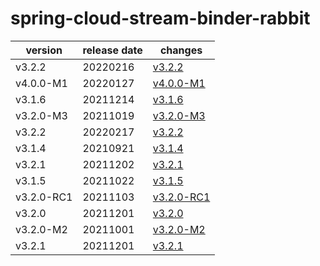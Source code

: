 # spring-cloud-stream-binder-rabbit	


|version|release date|changes|
|---|---|---|
|v3.2.2|20220216|[v3.2.2](./v3.2.2-20220216.md)|
|v4.0.0-M1|20220127|[v4.0.0-M1](./v4.0.0-M1-20220127.md)|
|v3.1.6|20211214|[v3.1.6](./v3.1.6-20211214.md)|
|v3.2.0-M3|20211019|[v3.2.0-M3](./v3.2.0-M3-20211019.md)|
|v3.2.2|20220217|[v3.2.2](./v3.2.2-20220217.md)|
|v3.1.4|20210921|[v3.1.4](./v3.1.4-20210921.md)|
|v3.2.1|20211202|[v3.2.1](./v3.2.1-20211202.md)|
|v3.1.5|20211022|[v3.1.5](./v3.1.5-20211022.md)|
|v3.2.0-RC1|20211103|[v3.2.0-RC1](./v3.2.0-RC1-20211103.md)|
|v3.2.0|20211201|[v3.2.0](./v3.2.0-20211201.md)|
|v3.2.0-M2|20211001|[v3.2.0-M2](./v3.2.0-M2-20211001.md)|
|v3.2.1|20211201|[v3.2.1](./v3.2.1-20211201.md)|
